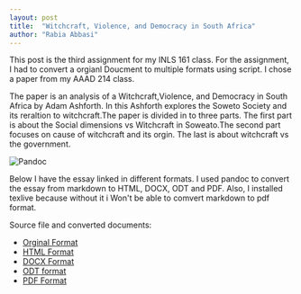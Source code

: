 ```yaml
---
layout: post
title:  "Witchcraft, Violence, and Democracy in South Africa"
author: "Rabia Abbasi"
---
```


This post is the third assignment for my INLS 161 class. For the assignment, I had to convert a orgianl Doucment to 
multiple formats using script. I chose a paper from my AAAD 214 class.

The paper is an analysis of a Witchcraft,Violence, and Democracy in South Africa by Adam Ashforth. In this Ashforth explores 
the Soweto Society and its reraltion to witchcraft.The paper is divided in to three parts. The first part is about the Social 
dimensions vs Witchcraft in Soweato.The second part focuses on cause of witchcraft and its orgin. The last is about 
witchcraft vs the government.

![Pandoc](http://i.memecaptain.com/gend_images/JduwBA.jpg)

Below I have the essay linked in different formats. I used pandoc to convert the essay from markdown to HTML, DOCX, ODT and PDF. 
Also, I installed texlive because without it i Won't be able to comvert markdown to pdf format.


Source file and converted documents:

* [Orginal Format](https://github.com/rabbasi2/assignment-3-convert-some-documents-rabbasi2/blob/master/Witchcraft.md)
* [HTML Format](https://github.com/rabbasi2/assignment-3-convert-some-documents-rabbasi2/blob/master/Witchcraft.html)
* [DOCX Format](https://github.com/rabbasi2/assignment-3-convert-some-documents-rabbasi2/blob/master/Witchcraft.docx)
* [ODT format](https://github.com/rabbasi2/assignment-3-convert-some-documents-rabbasi2/blob/master/Witchcraft.odt)
* [PDF Format](https://github.com/rabbasi2/assignment-3-convert-some-documents-rabbasi2/blob/master/Witchcraft.pdf)